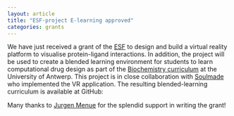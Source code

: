```yaml
---
layout: article
title: "ESF-project E-learning approved"
categories: grants
---
```


We have just received a grant of the <a href="https://esf.vlaanderen.be/esf/" target="_blank">ESF</a> to design and build a virtual reality platform to visualise protein-ligand interactions. In addition, the project will be used to create a blended learning environment for students to learn computational drug design as part of the <a href="https://www.uantwerpen.be/en/study/programmes/all-programmes/biochemistry-biotechnology-programmes/" target="_blank">Biochemistry curriculum</a> at the University of Antwerp. This project is in close collaboration with <a href="https://soulmade.eu" target="_blank">Soulmade</a> who implemented the VR application. The resulting blended-learning curriculum is available at GitHub:

Many thanks to <a href="https://jm-consult.be" target="_blank">Jurgen Menue</a> for the splendid support in writing the grant!